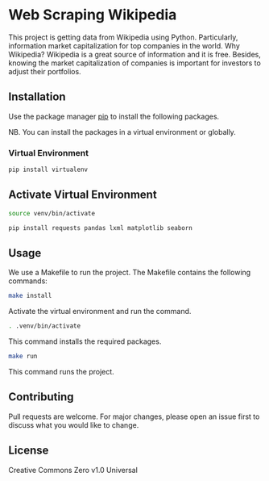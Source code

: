 # Web Scraping Wikipedia
This project is getting data from Wikipedia using Python. Particularly, information market capitalization for top companies in the world. Why Wikipedia? Wikipedia is a great source of information and it is free. Besides,
knowing the market capitalization of companies is important for investors to adjust their portfolios.


## Installation
Use the package manager [pip](https://pip.pypa.io/en/stable/) to install the following packages.

NB. You can install the packages in a virtual environment or globally.

### Virtual Environment

```bash
pip install virtualenv
```
## Activate Virtual Environment

```bash
source venv/bin/activate
```

```bash
pip install requests pandas lxml matplotlib seaborn
```

## Usage
We use a Makefile to run the project. The Makefile contains the following commands:

```bash
make install
```
Activate the virtual environment and run the command.

```bash
. .venv/bin/activate
```

This command installs the required packages.

```bash
make run
```
This command runs the project.


## Contributing
Pull requests are welcome. For major changes, please open an issue first to discuss what you would like to change.

## License
Creative Commons Zero v1.0 Universal

